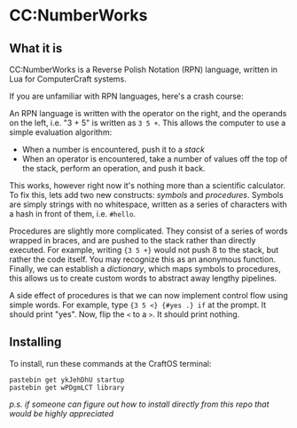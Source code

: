 # CC:NumberWorks

## What it is

CC:NumberWorks is a Reverse Polish Notation (RPN) language, written in Lua for ComputerCraft systems.

If you are unfamiliar with RPN languages, here's a crash course:

An RPN language is written with the operator on the right, and the operands on the left, i.e. "3 + 5" is written as `3 5 +`. This allows the computer to use a simple evaluation algorithm:

- When a number is encountered, push it to a _stack_
- When an operator is encountered, take a number of values off the top of the stack, perform an operation, and push it back.

This works, however right now it's nothing more than a scientific calculator. To fix this, lets add two new constructs: _symbols_ and _procedures_. Symbols are simply strings with no whitespace, written as a series of characters with a hash in front of them, i.e. `#hello`. 

Procedures are slightly more complicated. They consist of a series of words wrapped in braces, and are pushed to the stack rather than directly executed. For example, writing `{3 5 +}` would not push 8 to the stack, but rather the code itself. You may recognize this as an anonymous function. Finally, we can establish a _dictionary_, which maps symbols to procedures, this allows us to create custom words to abstract away lengthy pipelines.

A side effect of procedures is that we can now implement control flow using simple words. For example, type `{3 5 <} {#yes .} if` at the prompt. It should print "yes". Now, flip the `<` to a `>`. It should print nothing.

## Installing

To install, run these commands at the CraftOS terminal:

```shell
pastebin get ykJehDhU startup
pastebin get wPDgmLCT library
```

_p.s. if someone can figure out how to install directly from this repo that would be highly appreciated_

